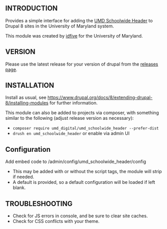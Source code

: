 INTRODUCTION
------------

Provides a simple interface for adding the [UMD Schoolwide Header](https://umd-header.umd.edu/generator/) to Drupal 8 sites
in the University of Maryland system.

This module was created by [idfive](http://idfive.com) for the University of Maryland.

VERSION
-------

Please use the latest release for your version of drupal from the [releases page](https://github.com/UMD-Digital/umd_schoolwide_header/releases).

INSTALLATION
------------

Install as usual, see
https://www.drupal.org/docs/8/extending-drupal-8/installing-modules for further
information.

This module can also be added to projects via composer, with something similar to the following (adjust release version as necessary):

 - `composer require umd_digital/umd_schoolwide_header --prefer-dist`
 - `drush en umd_schoolwide_header` or enable via admin UI

Configuration
-------------

Add embed code to /admin/config/umd_schoolwide_header/config
* This may be added with or without the script tags, the module will strip if needed.
* A default is provided, so a default configuration will be loaded if left blank.


TROUBLESHOOTING
---------------

* Check for JS errors in console, and be sure to clear site caches.
* Check for CSS conflicts with your theme.
